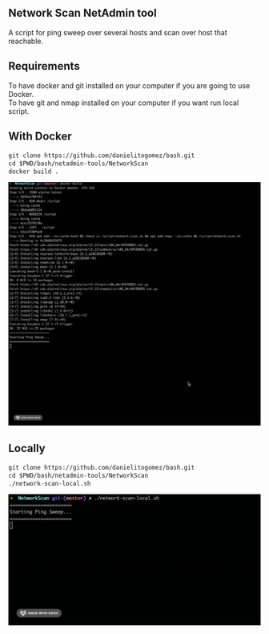 ## Network Scan NetAdmin tool
A script for ping sweep over several hosts and scan over host that reachable.

## Requirements
To have docker and git installed on your computer if you are going to use Docker.<br/>
To have git and nmap installed on your computer if you want run local script.

## With Docker
```
git clone https://github.com/danielitogomez/bash.git
cd $PWD/bash/netadmin-tools/NetworkScan
docker build .
```

![](gif/docker.gif)

## Locally
```
git clone https://github.com/danielitogomez/bash.git
cd $PWD/bash/netadmin-tools/NetworkScan
./network-scan-local.sh
```

![](gif/locally.gif)
